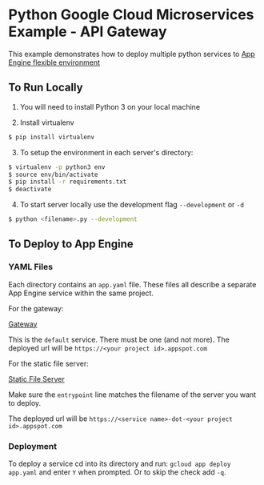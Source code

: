 # Python Google Cloud Microservices Example - API Gateway

This example demonstrates how to deploy multiple python services to [App Engine flexible environment](https://cloud.google.com/appengine/docs/flexible/)

## To Run Locally

1. You will need to install Python 3 on your local machine

2. Install virtualenv
```Bash
$ pip install virtualenv
```

3. To setup the environment in each server's directory:
```Bash
$ virtualenv -p python3 env
$ source env/bin/activate
$ pip install -r requirements.txt
$ deactivate
```

4. To start server locally use the development flag `--development` or `-d`
```Bash
$ python <filename>.py --development
```

## To Deploy to App Engine

### YAML Files

Each directory contains an `app.yaml` file.  These files all describe a
separate App Engine service within the same project.

For the gateway:

[Gateway <default>](gateway/app.yaml)

This is the `default` service.  There must be one (and not more).  The deployed
url will be `https://<your project id>.appspot.com`

For the static file server:

[Static File Server <static>](static/app.yaml)

Make sure the `entrypoint` line matches the filename of the server you want to deploy.

The deployed url will be `https://<service name>-dot-<your project id>.appspot.com`

### Deployment

To deploy a service cd into its directory and run: `gcloud app deploy app.yaml`
and enter `Y` when prompted.  Or to skip the check add `-q`.
